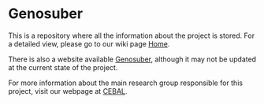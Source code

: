 # Genosuber #

This is a repository where all the information about the project is stored. For a detailed view, please go to our wiki page [Home](https://bitbucket.org/gnsbr/genosuber/wiki/Home).


There is also a website available [Genosuber](http://www.genosuber.com/), although it may not be updated at the current state of the project.


For more information about the main research group responsible for this project, visit our webpage at [CEBAL](http://cebal.pt/index.php/en/).